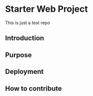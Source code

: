 # Starter Web Project
This is just a test repo
## Introduction
## Purpose
## Deployment
## How to contribute